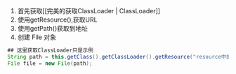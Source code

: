 1. 首先获取[[完美的获取ClassLoader | ClassLoader]]
2. 使用getResource(),获取URL
3. 使用getPath()获取到地址
4. 创建 File 对象
```java
## 这里获取ClassLoader只是示例
String path = this.getClass().getClassLoader().getResource("resource中的相对路径")).getPath();
File file = new File(path);

```